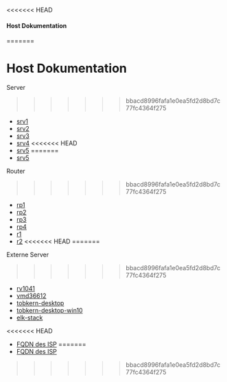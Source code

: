 <<<<<<< HEAD
#### Host Dokumentation
=======
# Host Dokumentation

Server
>>>>>>> bbacd8996fafa1e0ea5fd2d8bd7c77fc4364f275

* [srv1](../srv1)
* [srv2](../srv2)
* [srv3](../srv3)
* [srv4](../srv4)
<<<<<<< HEAD
* [srv5](../srv)
=======
* [srv5](../srv5)

Router

>>>>>>> bbacd8996fafa1e0ea5fd2d8bd7c77fc4364f275
* [rp1](../rp1)
* [rp2](../rp2)
* [rp3](../rp3)
* [rp4](../rp4)
* [r1](../r1)
* [r2](../r2)
<<<<<<< HEAD
=======

Externe Server

>>>>>>> bbacd8996fafa1e0ea5fd2d8bd7c77fc4364f275
* [rv1041](../rv1041)
* [vmd36612](../vmd36612)
* [tobkern-desktop](../tobkern-desktop)
* [tobkern-desktop-win10](../tobkern-desktop-win10)
* [elk-stack](../elk-stack)

<<<<<<< HEAD
* [FQDN des ISP](https://x4d084861.dyn.telefonica.de)
=======
* [FQDN des ISP](https://x4d084861.dyn.telefonica.de)
>>>>>>> bbacd8996fafa1e0ea5fd2d8bd7c77fc4364f275
